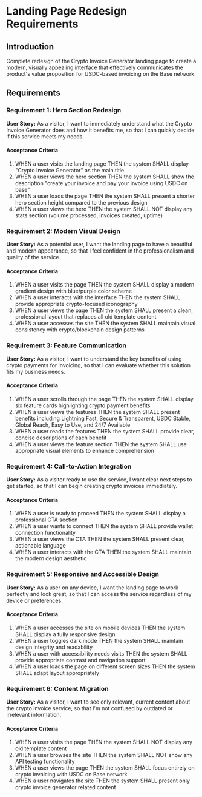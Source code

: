 # Landing Page Redesign Requirements

## Introduction
Complete redesign of the Crypto Invoice Generator landing page to create a modern, visually appealing interface that effectively communicates the product's value proposition for USDC-based invoicing on the Base network.

## Requirements

### Requirement 1: Hero Section Redesign
**User Story:** As a visitor, I want to immediately understand what the Crypto Invoice Generator does and how it benefits me, so that I can quickly decide if this service meets my needs.

#### Acceptance Criteria
1. WHEN a user visits the landing page THEN the system SHALL display "Crypto Invoice Generator" as the main title
2. WHEN a user views the hero section THEN the system SHALL show the description "create your invoice and pay your invoice using USDC on base"
3. WHEN a user loads the page THEN the system SHALL present a shorter hero section height compared to the previous design
4. WHEN a user views the hero THEN the system SHALL NOT display any stats section (volume processed, invoices created, uptime)

### Requirement 2: Modern Visual Design
**User Story:** As a potential user, I want the landing page to have a beautiful and modern appearance, so that I feel confident in the professionalism and quality of the service.

#### Acceptance Criteria
1. WHEN a user visits the page THEN the system SHALL display a modern gradient design with blue/purple color scheme
2. WHEN a user interacts with the interface THEN the system SHALL provide appropriate crypto-focused iconography
3. WHEN a user views the page THEN the system SHALL present a clean, professional layout that replaces all old template content
4. WHEN a user accesses the site THEN the system SHALL maintain visual consistency with crypto/blockchain design patterns

### Requirement 3: Feature Communication
**User Story:** As a visitor, I want to understand the key benefits of using crypto payments for invoicing, so that I can evaluate whether this solution fits my business needs.

#### Acceptance Criteria
1. WHEN a user scrolls through the page THEN the system SHALL display six feature cards highlighting crypto payment benefits
2. WHEN a user views the features THEN the system SHALL present benefits including Lightning Fast, Secure & Transparent, USDC Stable, Global Reach, Easy to Use, and 24/7 Available
3. WHEN a user reads the features THEN the system SHALL provide clear, concise descriptions of each benefit
4. WHEN a user views the feature section THEN the system SHALL use appropriate visual elements to enhance comprehension

### Requirement 4: Call-to-Action Integration
**User Story:** As a visitor ready to use the service, I want clear next steps to get started, so that I can begin creating crypto invoices immediately.

#### Acceptance Criteria
1. WHEN a user is ready to proceed THEN the system SHALL display a professional CTA section
2. WHEN a user wants to connect THEN the system SHALL provide wallet connection functionality
3. WHEN a user views the CTA THEN the system SHALL present clear, actionable language
4. WHEN a user interacts with the CTA THEN the system SHALL maintain the modern design aesthetic

### Requirement 5: Responsive and Accessible Design
**User Story:** As a user on any device, I want the landing page to work perfectly and look great, so that I can access the service regardless of my device or preferences.

#### Acceptance Criteria
1. WHEN a user accesses the site on mobile devices THEN the system SHALL display a fully responsive design
2. WHEN a user toggles dark mode THEN the system SHALL maintain design integrity and readability
3. WHEN a user with accessibility needs visits THEN the system SHALL provide appropriate contrast and navigation support
4. WHEN a user loads the page on different screen sizes THEN the system SHALL adapt layout appropriately

### Requirement 6: Content Migration
**User Story:** As a visitor, I want to see only relevant, current content about the crypto invoice service, so that I'm not confused by outdated or irrelevant information.

#### Acceptance Criteria
1. WHEN a user visits the page THEN the system SHALL NOT display any old template content
2. WHEN a user browses the site THEN the system SHALL NOT show any API testing functionality
3. WHEN a user views the page THEN the system SHALL focus entirely on crypto invoicing with USDC on Base network
4. WHEN a user navigates the site THEN the system SHALL present only crypto invoice generator related content
